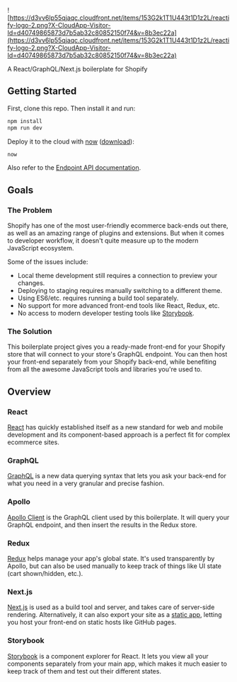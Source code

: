 ![https://d3vv6lp55qjaqc.cloudfront.net/items/153G2k1T1U443t1D1z2L/reactify-logo-2.png?X-CloudApp-Visitor-Id=d40749865873d7b5ab32c80852150f74&v=8b3ec22a](https://d3vv6lp55qjaqc.cloudfront.net/items/153G2k1T1U443t1D1z2L/reactify-logo-2.png?X-CloudApp-Visitor-Id=d40749865873d7b5ab32c80852150f74&v=8b3ec22a)

A React/GraphQL/Next.js boilerplate for Shopify

## Getting Started

First, clone this repo. Then install it and run:

```bash
npm install
npm run dev
```

Deploy it to the cloud with [now](https://zeit.co/now) ([download](https://zeit.co/download)):

```bash
now
```

Also refer to the [Endpoint API documentation](https://help.shopify.com/api/storefront-api). 

## Goals

### The Problem

Shopify has one of the most user-friendly ecommerce back-ends out there, as well as an amazing range of plugins and extensions. But when it comes to developer workflow, it doesn't quite measure up to the modern JavaScript ecosystem. 

Some of the issues include:

- Local theme development still requires a connection to preview your changes.
- Deploying to staging requires manually switching to a different theme.
- Using ES6/etc. requires running a build tool separately.
- No support for more advanced front-end tools like React, Redux, etc.
- No access to modern developer testing tools like [Storybook](http://storybook.js.org).

### The Solution

This boilerplate project gives you a ready-made front-end for your Shopify store that will connect to your store's GraphQL endpoint. You can then host your front-end separately from your Shopify back-end, while benefiting from all the awesome JavaScript tools and libraries you're used to. 

## Overview

### React

[React](https://facebook.github.io/react/) has quickly established itself as a new standard for web and mobile development and its component-based approach is a perfect fit for complex ecommerce sites.

### GraphQL

[GraphQL](http://graphql.org) is a new data querying syntax that lets you ask your back-end for what you need in a very granular and precise fashion. 

### Apollo

[Apollo Client](https://github.com/apollographql/apollo-client) is the GraphQL client used by this boilerplate. It will query your GraphQL endpoint, and then insert the results in the Redux store. 

### Redux

[Redux](http://redux.js.org/) helps manage your app's global state. It's used transparently by Apollo, but can also be used manually to keep track of things like UI state (cart shown/hidden, etc.).

### Next.js

[Next.js](https://github.com/zeit/next.js) is used as a build tool and server, and takes care of server-side rendering. Alternatively, it can also export your site as a [static app](https://github.com/zeit/next.js#static-html-export), letting you host your front-end on static hosts like GitHub pages. 

### Storybook

[Storybook](http://storybook.js.org) is a component explorer for React. It lets you view all your components separately from your main app, which makes it much easier to keep track of them and test out their different states. 
